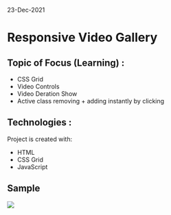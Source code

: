 23-Dec-2021

#  Responsive Video Gallery

## Topic of Focus (Learning) :
- CSS Grid
- Video Controls 
- Video Deration Show
- Active class removing + adding instantly by clicking


## Technologies :
Project is created with:
* HTML 
* CSS Grid
* JavaScript

## Sample
<img src="./src/img/demo.png"/>

